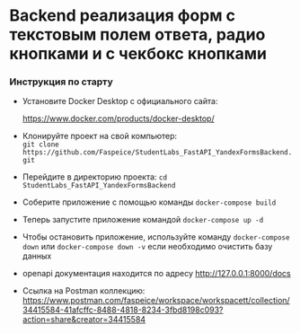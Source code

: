 # Backend реализация форм с текстовым полем ответа, радио кнопками и с чекбокс кнопками
### Инструкция по старту
- Установите Docker Desktop с официального сайта: 

  https://www.docker.com/products/docker-desktop/

- Клонируйте проект на свой компьютер:\
`git clone https://github.com/Faspeice/StudentLabs_FastAPI_YandexFormsBackend.git`

- Перейдите в директорию проекта: `cd StudentLabs_FastAPI_YandexFormsBackend`

- Соберите приложение с помощью команды `docker-compose build
`
- Теперь запустите приложение командой `docker-compose up -d`

- Чтобы остановить приложение, используйте команду `docker-compose down` 
  или `docker-compose down -v` если необходимо очистить базу данных

- openapi документация находится по адресу http://127.0.0.1:8000/docs

- Ссылка на Postman коллекцию: 
https://www.postman.com/faspeice/workspace/workspacett/collection/34415584-41afcffc-8488-4818-8234-3fbd8198c093?action=share&creator=34415584 


